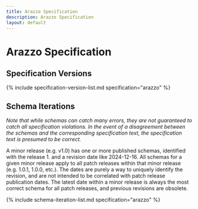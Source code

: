 ```yaml
---
title: Arazzo Specification
description: Arazzo Specification
layout: default
---
```


# Arazzo Specification

## Specification Versions

{% include specification-version-list.md specification="arazzo" %}

## Schema Iterations

_Note that while schemas can catch many errors, they are not guaranteed to catch all specification violations.  In the event of a disagreement between the schemas and the corresponding specification text, the specification text is presumed to be correct._

A minor release (e.g. v1.0) has one or more published schemas, identified with the release 1. and a revision date like 2024-12-16.  All schemas for a given minor release apply to all patch releases within that minor release (e.g. 1.0.1, 1.0.0, etc.).  The dates are purely a way to uniquely identify the revision, and are not intended to be correlated with patch release publication dates.  The latest date within a minor release is always the most correct schema for all patch releases, and previous revisions are obsolete.

{% include schema-iteration-list.md specification="arazzo" %}
